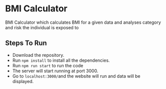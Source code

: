 # BMI Calculator

BMI Calculator which calculates BMI for a given data and analyses category and risk the individual is exposed to

## Steps To Run
 - Download the repository.
 - Run `npm install` to install all the dependencies.
 - Run `npm run start` to run the code
 - The server will start running at port 3000.
 - Go to `localhost:3000/`and the website will run and data will be displayed.

